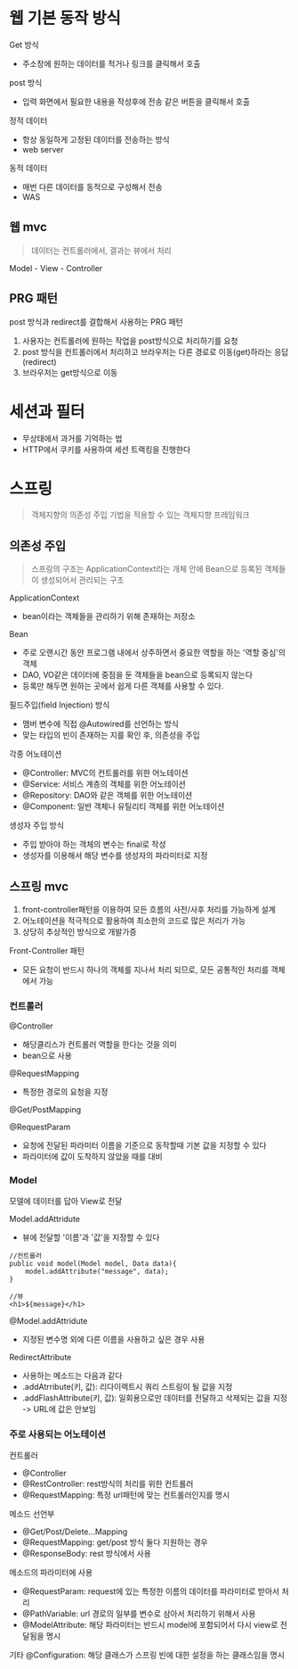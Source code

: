 # 웹 기본 동작 방식

Get 방식
- 주소창에 원하는 데이터를 적거나 링크를 클릭해서 호출

post 방식
- 입력 화면에서 필요한 내용을 작성후에 전송 같은 버튼을 클릭해서 호출 

정적 데이터
- 항상 동일하게 고정된 데이터를 전송하는 방식
- web server 

동적 데이터
- 매번 다른 데이터를 동적으로 구성해서 전송
- WAS

## 웹 mvc

>데이터는 컨트롤러에서, 결과는 뷰에서 처리

Model - View - Controller

## PRG 패턴

post 방식과 redirect를 결합해서 사용하는 PRG 패턴

1. 사용자는 컨트롤러에 원하는 작업을 post방식으로 처리하기를 요청
2. post 방식을 컨트롤러에서 처리하고 브라우저는 다른 경로로 이동(get)하라는 응답(redirect)
3. 브라우저는 get방식으로 이동

# 세션과 필터

- 무상태에서 과거를 기억하는 법
- HTTP에서 쿠키를 사용하여 세션 트랙킹을 진행한다

# 스프링

>객체지향의 의존성 주입 기법을 적용할 수 있는 객체지향 프레임워크

## 의존성 주입

>스프링의 구조는 ApplicationContext라는 개체 안에 Bean으로 등록된 객체들이 생성되어서 관리되는 구조

ApplicationContext
- bean이라는 객체들을 관리하기 위해 존재하는 저장소

Bean
- 주로 오랜시간 동안 프로그램 내에서 상주하면서 중요한 역할을 하는 '역할 중심'의  객체
- DAO, VO같은 데이터에 중점을 둔 객체들을 bean으로 등록되지 않는다
- 등록만 해두면 원하는 곳에서 쉽게 다른 객체를 사용할 수 있다.

필드주입(field Injection) 방식
- 맴버 변수에 직접 @Autowired를 선언하는 방식
- 맞는 타입의 빈이 존재하는 지를 확인 후, 의존성을 주입

각종 어노테이션

- @Controller: MVC의 컨트롤러를 위한 어노테이션
- @Service: 서비스 계층의 객체를 위한 어노테이션
- @Repository: DAO와 같은 객체를 위한 어노테이션
- @Component: 일반 객체나 유틸리티 객체를 위한 어노테이션

생성자 주입 방식
- 주입 받아야 하는 객체의 변수는 final로 작성
- 생성자를 이용해서 해당 변수를 생성자의 파라미터로 지정

## 스프링 mvc

1. front-controller패턴을 이용하여 모든 흐름의 사전/사후 처리를 가능하게 설계
2. 어노테이션을 적극적으로 활용하여 최소한의 코드로 많은 처리가 가능
3. 상당히 추상적인 방식으로 개발가증

Front-Controller 패턴
- 모든 요청이 반드시 하나의 객체를 지나서 처리 되므로, 모든 공통적인 처리를 객체에서 가능

### 컨트롤러

@Controller
- 해당클리스가 컨트롤러 역할을 한다는 것을 의미
- bean으로 사용

@RequestMapping
- 특정한 경로의 요청을 지정

@Get/PostMapping

@RequestParam
- 요청에 전달된 파라미터 이름을 기준으로 동작할때 기본 값을 지정할 수 있다
- 파라미터에 값이 도착하지 않았을 때를 대비

### Model

모델에 데이터를 답아 View로 전달

Model.addAttridute
- 뷰에 전달할 '이름'과 '값'을 지정할 수 있다

~~~
//컨트롤러
public void model(Model model, Data data){
	model.addAttribute("message", data);
}

//뷰
<h1>${message}</h1>
~~~

@Model.addAttridute
- 지정된 변수명 외에 다른 이름을 사용하고 싶은 경우 사용

RedirectAttribute
- 사용하는 메소드는 다음과 같다
- .addAtrribute(키, 값): 리다이렉트시 쿼리 스트링이 될 값을 지정
- .addFlashAttribute(키, 값): 일회용으로만 데이터를 전달하고 삭제되는 값을 지정
-> URL에 값은 안보임


### 주로 사용되는 어노테이션

컨트롤러
- @Controller
- @RestController: rest방식의 처리를 위한 컨트롤러
- @RequestMapping: 특정 url패턴에 맞는 컨트롤러인지를 명시

메소드 선언부
- @Get/Post/Delete...Mapping
- @RequestMapping: get/post 방식 둘다 지원하는 경우
- @ResponseBody: rest 방식에서 사용

메소드의 파라미터에 사용
- @RequestParam: request에 있는 특정한 이름의 데이터를 파라미터로 받아서 처리
- @PathVariable: url 경로의 일부를 변수로 삼아서 처리하기 위해서 사용
- @ModelAttribute: 해당 파라미터는 반드시 model에 포함되어서 다시 view로 전달됨을 명시

기타
@Configuration: 해당 클래스가 스프링 빈에 대한 설정을 하는 클래스임을 명시


